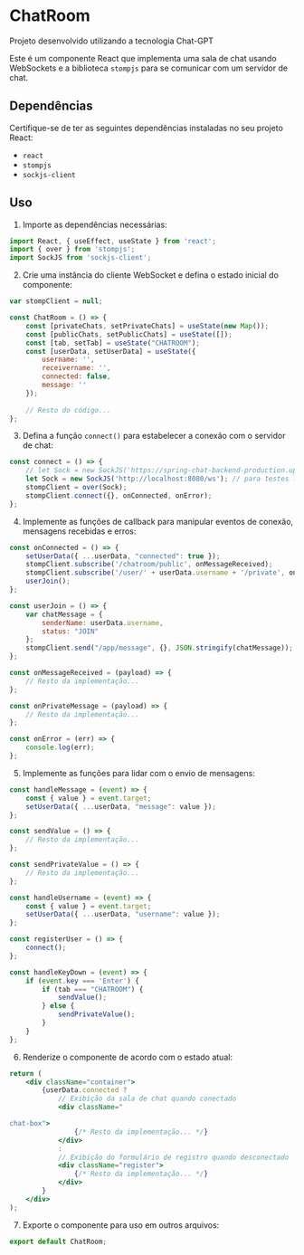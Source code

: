 # ChatRoom

Projeto desenvolvido utilizando a tecnologia Chat-GPT

Este é um componente React que implementa uma sala de chat usando WebSockets e a biblioteca `stompjs` para se comunicar com um servidor de chat.

## Dependências

Certifique-se de ter as seguintes dependências instaladas no seu projeto React:

- `react`
- `stompjs`
- `sockjs-client`

## Uso

1. Importe as dependências necessárias:

```jsx
import React, { useEffect, useState } from 'react';
import { over } from 'stompjs';
import SockJS from 'sockjs-client';
```

2. Crie uma instância do cliente WebSocket e defina o estado inicial do componente:

```jsx
var stompClient = null;

const ChatRoom = () => {
    const [privateChats, setPrivateChats] = useState(new Map());
    const [publicChats, setPublicChats] = useState([]);
    const [tab, setTab] = useState("CHATROOM");
    const [userData, setUserData] = useState({
        username: '',
        receivername: '',
        connected: false,
        message: ''
    });
    
    // Resto do código...
};
```

3. Defina a função `connect()` para estabelecer a conexão com o servidor de chat:

```jsx
const connect = () => {
    // let Sock = new SockJS('https://spring-chat-backend-production.up.railway.app/ws'); // para deploy
    let Sock = new SockJS('http://localhost:8080/ws'); // para testes locais
    stompClient = over(Sock);
    stompClient.connect({}, onConnected, onError);
};
```

4. Implemente as funções de callback para manipular eventos de conexão, mensagens recebidas e erros:

```jsx
const onConnected = () => {
    setUserData({ ...userData, "connected": true });
    stompClient.subscribe('/chatroom/public', onMessageReceived);
    stompClient.subscribe('/user/' + userData.username + '/private', onPrivateMessage);
    userJoin();
};

const userJoin = () => {
    var chatMessage = {
        senderName: userData.username,
        status: "JOIN"
    };
    stompClient.send("/app/message", {}, JSON.stringify(chatMessage));
};

const onMessageReceived = (payload) => {
    // Resto da implementação...
};

const onPrivateMessage = (payload) => {
    // Resto da implementação...
};

const onError = (err) => {
    console.log(err);
};
```

5. Implemente as funções para lidar com o envio de mensagens:

```jsx
const handleMessage = (event) => {
    const { value } = event.target;
    setUserData({ ...userData, "message": value });
};

const sendValue = () => {
    // Resto da implementação...
};

const sendPrivateValue = () => {
    // Resto da implementação...
};

const handleUsername = (event) => {
    const { value } = event.target;
    setUserData({ ...userData, "username": value });
};

const registerUser = () => {
    connect();
};

const handleKeyDown = (event) => {
    if (event.key === 'Enter') {
        if (tab === "CHATROOM") {
            sendValue();
        } else {
            sendPrivateValue();
        }
    }
};
```

6. Renderize o componente de acordo com o estado atual:

```jsx
return (
    <div className="container">
        {userData.connected ?
            // Exibição da sala de chat quando conectado
            <div className="

chat-box">
                {/* Resto da implementação... */}
            </div>
            :
            // Exibição do formulário de registro quando desconectado
            <div className="register">
                {/* Resto da implementação... */}
            </div>
        }
    </div>
);
```

7. Exporte o componente para uso em outros arquivos:

```jsx
export default ChatRoom;
```